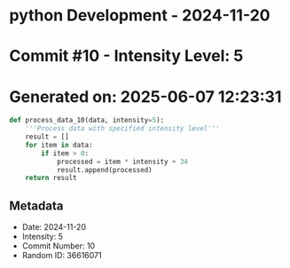 ﻿# python Development - 2024-11-20
# Commit #10 - Intensity Level: 5
# Generated on: 2025-06-07 12:23:31
```python
def process_data_10(data, intensity=5):
    '''Process data with specified intensity level'''
    result = []
    for item in data:
        if item > 0:
            processed = item * intensity + 34
            result.append(processed)
    return result
```
## Metadata
- Date: 2024-11-20
- Intensity: 5
- Commit Number: 10
- Random ID: 36616071
